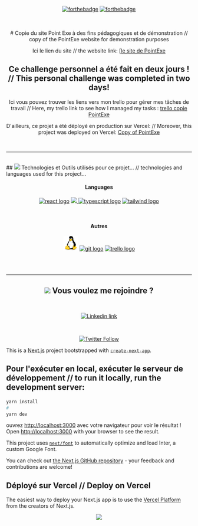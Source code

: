 <div align="center">

[![forthebadge](https://forthebadge.com/images/badges/built-by-developers.svg)](https://forthebadge.com)
[![forthebadge](https://forthebadge.com/images/badges/powered-by-coffee.svg)](https://forthebadge.com)

</div>
<br>
<br>
<div align="center">
# Copie du site Point Exe à des fins pédagogiques et de démonstration // copy of the PointExe website for demonstration purposes

Ici le lien du site // the website link: [[le site de PointExe](https://www.thepointexe.fr/)
<br>
## Ce challenge personnel a été fait en deux jours ! // This personal challenge was completed in two days!

  Ici vous pouvez trouver les liens vers mon trello pour gérer mes tâches de travail // Here, my trello link to see how I managed my tasks : [trello copie PointExe](https://trello.com/b/K7wCZaiI/clone-pointexe)

  D'ailleurs, ce projet a été déployé en production sur Vercel: // Moreover, this project was deployed on Vercel:
  [Copy of PointExe](https://clone-pointexe.vercel.app/)
</div>
<br>
<hr>

<br>
## <img src="https://media.giphy.com/media/jSKBmKkvo2dPQQtsR1/giphy.gif" width="60"> Technologies et Outils utilisés pour ce projet...  // technologies and languages used for this project...

<br>

<h4 align="center">Languages</h4>

<p align="center">
<a href="https://reactjs.org/" target="_blank"> <img src="https://www.vectorlogo.zone/logos/reactjs/reactjs-icon.svg" alt="react logo" width="40" height="40"/></a>
  <a href="https://nextjs.org/" target="_blank"> <img src="https://upload.vectorlogo.zone/logos/nextjs/images/60eff509-53dd-4280-92e7-7318fa02e934.svg" target="_blank"> 
    </a>
  <a href="https://www.typescriptlang.org/"><img src="https://cdn.worldvectorlogo.com/logos/typescript.svg" alt="typescript logo" width="40" height="40"/></a>
<a href="https://tailwindcss.com" target="_blank"> <img src="https://www.vectorlogo.zone/util/preview.html?image=/logos/tailwindcss/tailwindcss-icon.svg" alt="tailwind logo" width="45" height="40"/> </a>

</p>
<br>

<h4 align="center">Autres</h4>

<p align="center">
<a href="https://www.linux.org/" target="_blank"> <img src="https://raw.githubusercontent.com/devicons/devicon/master/icons/linux/linux-original.svg" alt="linux logo" width="40" height="40"/></a>
<a href="https://git-scm.com/" target="_blank"> <img src="https://www.vectorlogo.zone/logos/git-scm/git-scm-icon.svg" alt="git logo" width="40" height="40"/></a>
<a href="https://trello.com/fr" target="_blank"> <img src="https://upload.wikimedia.org/wikipedia/en/8/8c/Trello_logo.svg" alt="trello logo" width="60" height="60"/></a>
</p>
<br>
</div>

<br>
<hr>

<div align="center">
  
## <img src="https://media.giphy.com/media/c0nazaf7y7EPaJCtSQ/giphy.gif" width="60"> Vous voulez me rejoindre ?
  
</div>

<br>

<div align="center">
  
[![Linkedin link](https://img.shields.io/badge/LinkedIn-0077B5?style=for-the-badge&logo=linkedin&logoColor=white)](https://linkedin.com/in/christelle-gevaert-dev)

</div>  
<br>
<div align="center">
  
[![Twitter Follow](https://img.shields.io/twitter/follow/chreees79?color=1DA1F2&logo=twitter&style=for-the-badge)](https://twitter.com/chreees79)

</div>



This is a [Next.js](https://nextjs.org/) project bootstrapped with [`create-next-app`](https://github.com/vercel/next.js/tree/canary/packages/create-next-app).

## Pour l'exécuter en local, exécuter le serveur de développement // to run it locally, run the development server:


```bash
yarn install
# 
yarn dev

```
ouvrez [http://localhost:3000](http://localhost:3000) avec votre navigateur pour voir le résultat !
Open [http://localhost:3000](http://localhost:3000) with your browser to see the result.


This project uses [`next/font`](https://nextjs.org/docs/basic-features/font-optimization) to automatically optimize and load Inter, a custom Google Font.


You can check out [the Next.js GitHub repository](https://github.com/vercel/next.js/) - your feedback and contributions are welcome!

## Déployé sur Vercel // Deploy on Vercel

The easiest way to deploy your Next.js app is to use the [Vercel Platform](https://vercel.com/new?utm_medium=default-template&filter=next.js&utm_source=create-next-app&utm_campaign=create-next-app-readme) from the creators of Next.js.



<div align="center">

<img src='https://avataaars.io/?avatarStyle=Circle&topType=LongHairCurvy&accessoriesType=Blank&hairColor=Black&facialHairType=Blank&clotheType=GraphicShirt&clotheColor=Gray01&graphicType=Bat&eyeType=Happy&eyebrowType=Default&mouthType=Smile&skinColor=Pale'
/>

</div>

